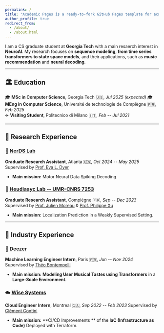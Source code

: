 ```yaml
---
permalink: /
title: "Academic Pages is a ready-to-fork GitHub Pages template for academic personal websites"
author_profile: true
redirect_from: 
  - /about/
  - /about.html
---
```



I am a CS graduate student at **Georgia Tech** with a main resaerch interest in **NeuroAI**. My research focuses on **sequence modeling, from time series transformers to state space models**, and their applications, such as **music recommendation** and **neural decoding**.  

---

## :classical_building: Education  
:mortar_board: **MSc in Computer Science**, Georgia Tech :us:, *Jul 2025 (expected)*
:mortar_board: **MEng in Computer Science**, Université de technologie de Compiègne :fr:, *Feb 2025*  
:airplane: **Visiting Student**, Politecnico di Milano :it:, *Feb -- Jul 2021*  

---

## :microscope: Research Experience  

### :brain: [NerDS Lab](https://dyerlab.gatech.edu/)  
**Graduate Research Assistant**, Atlanta :us:, *Oct 2024 -- May 2025*  
Supervised by [Prof. Eva L. Dyer](https://scholar.google.com/citations?user=Sb_jcHcAAAAJ&hl)  
- **Main mission:** Motor Neural Data Spiking Decoding.

### :round_pushpin: [Heudiasyc Lab -- UMR-CNRS 7253](https://www.hds.utc.fr/en/)  
**Graduate Research Assistant**, Compiègne :fr:, *Sep -- Dec 2023*  
Supervised by [Prof. Julien Moreau](https://www.hds.utc.fr/~moreajul/dokuwiki/) & [Prof. Philippe Xu](https://perso.ensta-paris.fr/~philippe.xu/)  
- **Main mission:** Localization Prediction in a Weakly Supervised Setting.  

---

## :briefcase: Industry Experience  

### 🎵 [Deezer](https://www.deezer.com/)  
**Machine Learning Engineer Intern**, Paris :fr:, *Jun -- Nov 2024*  
Supervised by [Théo Bontempelli](https://scholar.google.com/citations?user=7wlFpDwAAAAJ&hl)  
-  **Main mission:** **Modeling User Musical Tastes using Transformers** in a **Large-Scale Environment**.  

### ☁️ [Wise Systems](https://www.wisesystems.com/)  
**Cloud Engineer Intern**, Montreal :canada:, *Sep 2022 -- Feb 2023*
Supervised by [Clément Contini](https://www.linkedin.com/in/clement-contini/?locale=en_US)
- **Main mission:** **CI/CD Improvements ** of the **IaC (Infrastructure as Code)** Deployed with Terraform.  
